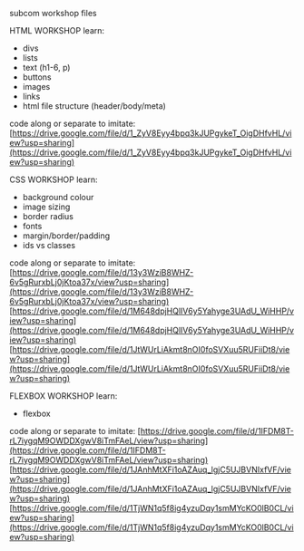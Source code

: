 subcom workshop files

HTML WORKSHOP
learn:
- divs
- lists
- text (h1-6, p)
- buttons
- images
- links
- html file structure (header/body/meta)

code along or separate to imitate:
[https://drive.google.com/file/d/1_ZyV8Eyy4bpq3kJUPgykeT_OigDHfvHL/view?usp=sharing](https://drive.google.com/file/d/1_ZyV8Eyy4bpq3kJUPgykeT_OigDHfvHL/view?usp=sharing)

CSS WORKSHOP
learn: 
- background colour
- image sizing
- border radius
- fonts
- margin/border/padding
- ids vs classes

code along or separate to imitate:
[https://drive.google.com/file/d/13y3WziB8WHZ-6v5gRurxbLj0jKtoa37x/view?usp=sharing](https://drive.google.com/file/d/13y3WziB8WHZ-6v5gRurxbLj0jKtoa37x/view?usp=sharing)
[https://drive.google.com/file/d/1M648dpjHQlIV6y5Yahyge3UAdU_WiHHP/view?usp=sharing](https://drive.google.com/file/d/1M648dpjHQlIV6y5Yahyge3UAdU_WiHHP/view?usp=sharing)
[https://drive.google.com/file/d/1JtWUrLiAkmt8nOI0foSVXuu5RUFiiDt8/view?usp=sharing](https://drive.google.com/file/d/1JtWUrLiAkmt8nOI0foSVXuu5RUFiiDt8/view?usp=sharing)

FLEXBOX WORKSHOP
learn:
- flexbox

code along or separate to imitate:
[https://drive.google.com/file/d/1IFDM8T-rL7iygqM9OWDDXgwV8iTmFAeL/view?usp=sharing](https://drive.google.com/file/d/1IFDM8T-rL7iygqM9OWDDXgwV8iTmFAeL/view?usp=sharing)
[https://drive.google.com/file/d/1JAnhMtXFi1oAZAuq_lgjC5UJBVNIxfVF/view?usp=sharing](https://drive.google.com/file/d/1JAnhMtXFi1oAZAuq_lgjC5UJBVNIxfVF/view?usp=sharing)
[https://drive.google.com/file/d/1TjWN1q5f8ig4yzuDqy1smMYcKO0lB0CL/view?usp=sharing](https://drive.google.com/file/d/1TjWN1q5f8ig4yzuDqy1smMYcKO0lB0CL/view?usp=sharing)

  
